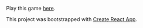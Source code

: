 Play this game [here](https://pauljoshi.github.io/react-snake-game/).


This project was bootstrapped with [Create React App](https://github.com/facebook/create-react-app).
